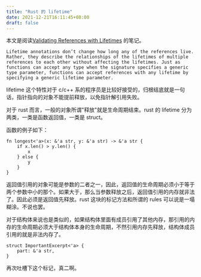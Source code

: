```yaml
---
title: "Rust 的 lifetime"
date: 2021-12-21T16:11:45+08:00
draft: false
---
```


本文是阅读[Validating References with Lifetimes](https://doc.rust-lang.org/book/ch10-03-lifetime-syntax.html)  的笔记。

`
Lifetime annotations don’t change how long any of the references live. Rather, they describe the relationships of the lifetimes of multiple references to each other without affecting the lifetimes. Just as functions can accept any type when the signature specifies a generic type parameter, functions can accept references with any lifetime by specifying a generic lifetime parameter.
`

lifetime 这个特性对于 c/c++ 系的程序员是比较好接受的，归根结底就是一句话，指针指向的对象不能提前释放，以免指针解引用失败。

对于 rust 而言，一般的对象所谓"释放"就是生命周期结束。rust 的 lifetime 分为两类，一类是函数返回值，一类是 struct。

函数的例子如下：
```
fn longest<'a>(x: &'a str, y: &'a str) -> &'a str {
    if x.len() > y.len() {
        x
    } else {
        y
    }
}
```

返回值引用的对象可能是参数的二者之一，因此，返回值的生命周期必须小于等于两个参数中小的那个。如果大于，那么当参数释放之后，返回值引用的内存就非法了。因此必须是返回值先释放。rust 这块的标记方法和所谓的 rules 可以说是一塌糊涂。不说也罢。

对于结构体来说也是类似的，如果结构体里面有成员引用了其他内存，那引用的内存的生命周期必须大于结构体本身的生命周期，不然引用内存先释放，结构体成员引用的就是非法内存了。

```
struct ImportantExcerpt<'a> {
    part: &'a str,
}
```

再次吐槽下这个标记，真二啊。

